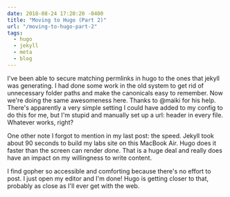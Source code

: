 ```yaml
---
date: 2018-08-24 17:20:20 -0400
title: "Moving to Hugo (Part 2)"
url: "/moving-to-hugo-part-2"
tags:
  - hugo
  - jekyll
  - meta
  - blog
---
```


I've been able to secure matching permlinks in hugo to the ones that
jekyll was generating. I had done some work in the old system to get rid
of unnecessary folder paths and make the canonicals easy to remember. Now
we're doing the same awesomeness here. Thanks to @maiki for his help.
There's apparently a very simple setting I could have added to my config
to do this for me, but I'm stupid and manually set up a url: header in
every file. Whatever works, right?

One other note I forgot to mention in my last post: the speed. Jekyll took
about 90 seconds to build my labs site on this MacBook Air. Hugo does it
faster than the screen can render _done_. That is a huge deal and really
does have an impact on my willingness to write content.

I find gopher so accessible and comforting because there's no effort to
post. I just open my editor and I'm done! Hugo is getting closer to that,
probably as close as I'll ever get with the web.


<!--  vim: set shiftwidth=4 tabstop=4 expandtab: -->
